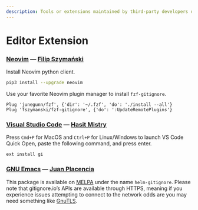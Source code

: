 ```yaml
---
description: Tools or extensions maintained by third-party developers different editors.
---
```


# Editor Extension

### [Neovim](https://github.com/fszymanski/fzf-gitignore) — [Filip Szymański](https://github.com/fszymanski)

Install Neovim python client.

```bash
pip3 install --upgrade neovim
```

Use your favorite Neovim plugin manager to install `fzf-gitignore`.

```text
Plug 'junegunn/fzf', {'dir': '~/.fzf', 'do': './install --all'}
Plug 'fszymanski/fzf-gitignore', {'do': ':UpdateRemotePlugins'}
```

### [Visual Studio Code](https://marketplace.visualstudio.com/items?itemName=rubbersheep.gi) — [Hasit Mistry](https://github.com/hasit/)

Press `Cmd+P` for MacOS and `Ctrl+P` for Linux/Windows to launch VS Code Quick Open, paste the following command, and press enter.

```text
ext install gi
```

### [GNU Emacs](https://github.com/jupl/helm-gitignore) — [Juan Placencia](https://github.com/jupl)

This package is available on [MELPA](http://melpa.org/) under the name `helm-gitignore`. Please note that gitignore.io’s APIs are available through HTTPS, meaning if you experience issues attempting to connect to the network odds are you may need something like [GnuTLS](http://gnutls.org/).

### 



